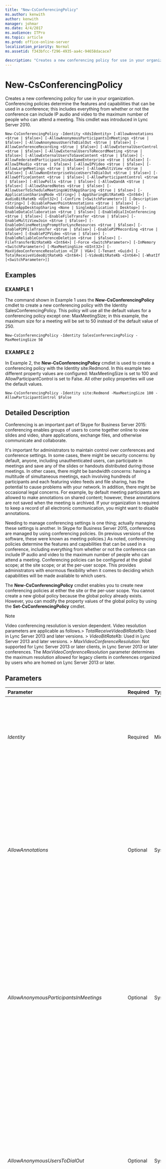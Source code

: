 ```yaml
---
title: "New-CsConferencingPolicy"
ms.author: kenwith
author: kenwith
manager: johmar
ms.date: 4/4/2017
ms.audience: ITPro
ms.topic: article
ms.prod: office-online-server
localization_priority: Normal
ms.assetid: f343bfcc-f296-4935-aa4c-94658dacace7

description: "Creates a new conferencing policy for use in your organization. Conferencing policies determine the features and capabilities that can be used in a conference; this includes everything from whether or not the conference can include IP audio and video to the maximum number of people who can attend a meeting. This cmdlet was introduced in Lync Server 2010."
---
```


# New-CsConferencingPolicy
 
Creates a new conferencing policy for use in your organization. Conferencing policies determine the features and capabilities that can be used in a conference; this includes everything from whether or not the conference can include IP audio and video to the maximum number of people who can attend a meeting. This cmdlet was introduced in Lync Server 2010.
  
```
New-CsConferencingPolicy -Identity <XdsIdentity> [-AllowAnnotations <$true | $false>] [-AllowAnonymousParticipantsInMeetings <$true | $false>] [-AllowAnonymousUsersToDialOut <$true | $false>] [-AllowConferenceRecording <$true | $false>] [-AllowExternalUserControl <$true | $false>] [-AllowExternalUsersToRecordMeeting <$true | $false>] [-AllowExternalUsersToSaveContent <$true | $false>] [-AllowFederatedParticipantJoinAsSameEnterprise <$true | $false>] [-AllowIPAudio <$true | $false>] [-AllowIPVideo <$true | $false>] [-AllowLargeMeetings <$true | $false>] [-AllowMultiView <$true | $false>] [-AllowNonEnterpriseVoiceUsersToDialOut <$true | $false>] [-AllowOfficeContent <$true | $false>] [-AllowParticipantControl <$true | $false>] [-AllowPolls <$true | $false>] [-AllowQandA <$true | $false>] [-AllowSharedNotes <$true | $false>] [-AllowUserToScheduleMeetingsWithAppSharing <$true | $false>] [-ApplicationSharingMode <String>] [-AppSharingBitRateKb <Int64>] [-AudioBitRateKb <UInt32>] [-Confirm [<SwitchParameter>]] [-Description <String>] [-DisablePowerPointAnnotations <$true | $false>] [-EnableAppDesktopSharing <None | SingleApplication | Desktop>] [-EnableDataCollaboration <$true | $false>] [-EnableDialInConferencing <$true | $false>] [-EnableFileTransfer <$true | $false>] [-EnableMultiViewJoin <$true | $false>] [-EnableOnlineMeetingPromptForLyncResources <$true | $false>] [-EnableP2PFileTransfer <$true | $false>] [-EnableP2PRecording <$true | $false>] [-EnableP2PVideo <$true | $false>] [-EnableReliableConferenceDeletion <$true | $false>] [-FileTransferBitRateKb <Int64>] [-Force <SwitchParameter>] [-InMemory <SwitchParameter>] [-MaxMeetingSize <UInt32>] [-MaxVideoConferenceResolution <CIF | VGA>] [-Tenant <Guid>] [-TotalReceiveVideoBitRateKb <Int64>] [-VideoBitRateKb <Int64>] [-WhatIf [<SwitchParameter>]]

```

## Examples

### EXAMPLE 1

The command shown in Example 1 uses the **New-CsConferencingPolicy** cmdlet to create a new conferencing policy with the Identity SalesConferencingPolicy. This policy will use all the default values for a conferencing policy except one: MaxMeetingSize; in this example, the maximum size for a meeting will be set to 50 instead of the default value of 250.
  
```
New-CsConferencingPolicy -Identity SalesConferencingPolicy -MaxMeetingSize 50
```

### EXAMPLE 2

In Example 2, the **New-CsConferencingPolicy** cmdlet is used to create a conferencing policy with the Identity site:Redmond. In this example two different property values are configured: MaxMeetingSize is set to 100 and AllowParticipantControl is set to False. All other policy properties will use the default values.
  
```
New-CsConferencingPolicy -Identity site:Redmond -MaxMeetingSize 100 -AllowParticipantControl $False
```

## Detailed Description

Conferencing is an important part of Skype for Business Server 2015: conferencing enables groups of users to come together online to view slides and video, share applications, exchange files, and otherwise communicate and collaborate. 
  
It's important for administrators to maintain control over conferences and conference settings. In some cases, there might be security concerns: by default, anyone, including unauthenticated users, can participate in meetings and save any of the slides or handouts distributed during those meetings. In other cases, there might be bandwidth concerns: having a multitude of simultaneous meetings, each involving hundreds of participants and each featuring video feeds and file sharing, has the potential to cause problems with your network. In addition, there might be occasional legal concerns. For example, by default meeting participants are allowed to make annotations on shared content; however, these annotations are not saved when the meeting is archived. If your organization is required to keep a record of all electronic communication, you might want to disable annotations.
  
Needing to manage conferencing settings is one thing; actually managing these settings is another. In Skype for Business Server 2015, conferences are managed by using conferencing policies. (In previous versions of the software, these were known as meeting policies.) As noted, conferencing policies determine the features and capabilities that can be used in a conference, including everything from whether or not the conference can include IP audio and video to the maximum number of people who can attend a meeting. Conferencing policies can be configured at the global scope; at the site scope; or at the per-user scope. This provides administrators with enormous flexibility when it comes to deciding which capabilities will be made available to which users. 
  
The **New-CsConferencingPolicy** cmdlet enables you to create new conferencing policies at either the site or the per-user scope. You cannot create a new global policy because the global policy already exists. However, you can modify the property values of the global policy by using the **Set-CsConferencingPolicy** cmdlet.
  
> [!NOTE]
>  Video conferencing resolution is version dependent. Video resolution parameters are applicable as follows.>  _TotalReceiveVideoBitRateKb_: Used in Lync Server 2013 and later versions. >  _VideoBitRateKb_: Used in Lync Server 2013 and later versions. >  _MaxVideoConferenceResolution_: Not supported for Lync Server 2013 or later clients, in Lync Server 2013 or later conferences. The  _MaxVideoConferenceResolution_ parameter determines the maximum resolution allowed for legacy clients in conferences organized by users who are homed on Lync Server 2013 or later.
  
## Parameters

|**Parameter**|**Required**|**Type**|**Description**|
|:-----|:-----|:-----|:-----|
| _Identity_ <br/> |Required  <br/> |Microsoft.Rtc.Management.Xds.XdsIdentity  <br/> |Unique identifier for the conferencing policy to be created. Conferencing policies can be created at the site or per-user scopes. To create a site policy, use syntax similar to this:  `-Identity site:Redmond`. To create a per-user policy, use syntax similar to this:  `-Identity SalesConferencingPolicy`.  <br/> |
| _AllowAnnotations_ <br/> |Optional  <br/> |System.Boolean  <br/> |Indicates whether or not participants are allowed to make on-screen annotations on any content shared during the meeting; in addition, this setting determines whether or not whiteboarding is allowed in the conference. The default value is True.  <br/> Note that annotations are not archived along with other meeting content.  <br/> This setting applies to the user who organizes the conference: if set to False, no conference created by a user affected by this policy will include annotations. However, the user can participate in other conferences where annotations are allowed.  <br/> |
| _AllowAnonymousParticipantsInMeetings_ <br/> |Optional  <br/> |System.Boolean  <br/> |Indicates whether anonymous users are allowed to participate in the meeting. If set to False then only authenticated users (that is, users logged on to your Active Directory Domain Services or the Active Directory of a federated partner) are allowed to attend the meeting. The default value is True.  <br/> This setting applies to the user who organizes the conference: if set to False, no conference created by a user affected by this policy will allow anonymous participants. However, the user can take part in other conferences where anonymous participants are allowed.  <br/> |
| _AllowAnonymousUsersToDialOut_ <br/> |Optional  <br/> |System.Boolean  <br/> |Indicates whether or not anonymous users (unauthenticated users) are allowed to join a conference using dial-out phoning. With dial-out phoning, the conferencing server telephones the user; when the user answers the phone, he or she will be joined to the conference.  <br/> Note that dial-in conferencing is allowed even if this setting is False.  <br/> This setting applies to the user who organizes the conference: if set to False, no conference created by a user affected by this policy will allow anonymous participants to join the conference via dial-out phoning. However, the user can take part in other conferences where anonymous users can join via dial out.  <br/> The default value is False.  <br/> |
| _AllowConferenceRecording_ <br/> |Optional  <br/> |System.Boolean  <br/> |Indicates whether users are allowed to record the meeting. The default value is False.  <br/> This setting applies to all users taking part in the conference.  <br/> |
| _AllowExternalUserControl_ <br/> |Optional  <br/> |System.Boolean  <br/> |Indicates whether external users (either anonymous users or federated users) are allowed to take control of shared applications or desktops. The default value is False.  <br/> This setting is enforced at the per-user level, and for both conferences and peer-to-peer communication sessions. That means that some users in a session might be allowed to give up control of a shared application or desktop to an external user while other users might not be allowed to give up control.  <br/> |
| _AllowExternalUsersToRecordMeeting_ <br/> |Optional  <br/> |System.Boolean  <br/> |Indicates whether external users (either anonymous users or federated users) are allowed to record the meeting. The default value is False.  <br/> This setting applies to the user who organizes the conference: if set to False, no conference created by a user affected by this policy will allow external users to record conferences. However, the user can take part in other conferences where external users are allowed to record meetings.  <br/> Note that this setting takes effect only if the AllowConferenceRecording property is set to True.  <br/> |
| _AllowExternalUsersToSaveContent_ <br/> |Optional  <br/> |System.Boolean  <br/> |Indicates whether external users (that is, users not currently logged-on to your network) are allowed to save handouts, slides, and other meeting content. The default value is True.  <br/> This setting applies to the user who organizes the conference: if set to False, no conference created by a user affected by this policy will allow external users to save content. However, the user can take part in other conferences where external users are allowed to save content.  <br/> |
| _AllowFederatedParticipantJoinAsSameEnterprise_ <br/> |Optional  <br/> |System.Boolean  <br/> |When set to True ($True), allows federated meeting participants to join the meeting as though they were internal users rather than external users.  <br/> |
| _AllowIPAudio_ <br/> |Optional  <br/> |System.Boolean  <br/> |Indicates whether or not computer audio is allowed in the meeting. The default value is True.  <br/> This setting applies to the user who organizes the conference: if set to False, no conference created by a user affected by this policy will allow IP audio. However, the user can take part in other conferences where IP audio is allowed.  <br/> |
| _AllowIPVideo_ <br/> |Optional  <br/> |System.Boolean  <br/> |Indicates whether or not computer video is allowed in the meeting. The default value is True.  <br/> This setting applies to the user who organizes the conference: if set to False, no conference created by a user affected by this policy will allow IP video. However, the user can take part in other conferences where IP video is allowed.  <br/> |
| _AllowLargeMeetings_ <br/> |Optional  <br/> |System.Boolean  <br/> |When set to True, all online meetings are treated as "large meeting." With a large meeting, restrictions are placed on the number of notifications that are sent to participants as well as the size of the meeting roster that is transmitted by default.  <br/> The default value is False ($False).  <br/> |
| _AllowMultiView_ <br/> |Optional  <br/> |System.Boolean  <br/> |When set to True (the default value) enables users to schedule conferences that allow multiview; that is, clients can receive multiple video streams during a given conference. This setting applies to the user who organizes the conference: if set to False, no conference created by a user affected by this policy can include multiview. However, the user can participate in other conferences where multiview is allowed.  <br/> |
| _AllowNonEnterpriseVoiceUsersToDialOut_ <br/> |Optional  <br/> |System.Boolean  <br/> |Indicates whether or users who have not been enabled for Enterprise Voice are allowed to join a conference using dial-out phoning. With dial-out phoning the conferencing server will telephone the user; when the user answers the phone, he or she will be joined to the conference.  <br/> Note that dial-in conferencing is allowed even when this setting is False.  <br/> This setting applies to the user who organizes the conference: if set to False, no conference created by a user affected by this policy will allow users who have not been enabled for Enterprise Voice to join the conference via dial-out phoning. However, the user can take part in other conferences where users who have not been enabled for Enterprise Voice can join via dial out.  <br/> The default value is False ($False).  <br/> |
| _AllowOfficeContent_ <br/> |Optional  <br/> |System.Boolean  <br/> |When set to False, prevents users from using Office content in their conferences.  <br/> |
| _AllowParticipantControl_ <br/> |Optional  <br/> |System.Boolean  <br/> |Indicates whether or not meeting participants are allowed to take control of applications or desktops shared during the meeting. The default value is True.  <br/> This setting applies to the user who organizes the conference: if set to False, no conference created by a user affected by this policy will allow participant control. However, the user can take part in other conferences where participant control is allowed.  <br/> |
| _AllowPolls_ <br/> |Optional  <br/> |System.Boolean  <br/> |Indicates whether or not users are allowed to conduct online polls during a meeting. The default value is True.  <br/> This setting applies to the user who organizes the conference: if set to False, no conference created by a user affected by this policy will allow polls. However, the user can take part in other conferences where polls are allowed.  <br/> |
| _AllowQandA_ <br/> |Optional  <br/> |System.Boolean  <br/> |When set to True (the default value) the user will be able to include the Questions and Answers Manager in any online conference that he or she organizes. When set to False, the user will be prohibited from including Questions and Answers Manager in any of his or her conferences.  <br/> This setting applies to the user who organizes the conference: if set to False, no conference created by a user affected by this policy will allow the use of the Questions and Answers Manager. However, the user can make use of the Questions and Answers Manager in other conferences where polls are allowed.  <br/> |
| _AllowSharedNotes_ <br/> |Optional  <br/> |System.Boolean  <br/> |When set to True (the default value) any open OneNote notebooks linked to the conference will automatically be updated with information such as conference participants and details about content shared during the conference.  <br/> |
| _AllowUserToScheduleMeetingsWithAppSharing_ <br/> |Optional  <br/> |System.Boolean  <br/> |Indicates whether or not users are allowed to organize meetings that include application sharing. The default value is True.  <br/> This setting applies to the user who organizes the conference: if set to False, no conference created by a user affected by this policy will allow application sharing. However, the user can take part in other conferences where application sharing is allowed.  <br/> |
| _ApplicationSharingMode_ <br/> |Optional  <br/> |System.String  <br/> |PARAMVALUE: String  <br/> |
| _AppSharingBitRateKb_ <br/> |Optional  <br/> |System.Int64  <br/> |Bit rate (in kilobits) used for application sharing. The default value is 50000.  <br/> |
| _AudioBitRateKb_ <br/> |Optional  <br/> |System.UInt32  <br/> |Bit rate (in kilobits) used for audio transmissions. The audio bit rate can be any whole number between 20 and 200, inclusive; the default value is 200.  <br/> This setting is enforced at the per-user level, and for both conferences and peer-to-peer communication sessions.  <br/> |
| _Confirm_ <br/> |Optional  <br/> |System.Management.Automation.SwitchParameter  <br/> |Prompts you for confirmation before executing the command.  <br/> |
| _Description_ <br/> |Optional  <br/> |System.String  <br/> |Enables administrators to provider explanatory text about the conferencing policy. For example, the Description might indicate the users the policy should be assigned to.  <br/> |
| _DisablePowerPointAnnotations_ <br/> |Optional  <br/> |System.Boolean  <br/> |When set to True ($True) users will not be able to add annotations to PowerPoint slides used in a conference. However (depending on the value of the AllowAnnotations property), users will still have access to other whiteboarding features. The default value is False, meaning that PowerPoint annotations are allowed.  <br/> |
| _EnableAppDesktopSharing_ <br/> |Optional  <br/> |Microsoft.Rtc.Management.WritableConfig.Policy.Meeting.EnableAppDesktopSharing  <br/> |Indicates whether participants are allowed to share applications (or their desktop) during the course of a meeting. Allowed values are:  <br/> Desktop. Users are allowed to share their entire desktop.  <br/> SingleApplication. Users are allowed to share a single application.  <br/> None. Users are not allowed to share applications or their desktop.  <br/> This setting is enforced at the per-user level. That means that some users in a conference might be allowed to share their desktop or applications while other users in the same conference might not be allowed to do so.  <br/> The default value is Desktop.  <br/> |
| _EnableDataCollaboration_ <br/> |Optional  <br/> |System.Boolean  <br/> |Indicates whether users can organize meetings that include data collaboration activities such as whiteboarding and annotations.  <br/> This setting applies to the user who organizes the conference: if set to False, no conference created by a user affected by this policy will allow data collaboration. However, the user can take part in other conferences where data collaboration is allowed.  <br/> |
| _EnableDialInConferencing_ <br/> |Optional  <br/> |System.Boolean  <br/> |Indicates whether users are able to join the meeting by dialing in with a public switched telephone network (PSTN) telephone. The default value is True.  <br/> This setting applies to the user who organizes the conference: if set to False, no conference created by a user affected by this policy will allow dial-in conferencing. However, the user can take part in other conferences where dial-in conferencing is allowed.  <br/> |
| _EnableFileTransfer_ <br/> |Optional  <br/> |System.Boolean  <br/> |Indicates whether file transfers to all the meeting participants are allowed during the meeting. The default value is True.  <br/> This setting applies to the user who organizes the conference: if set to False, no conference created by a user affected by this policy will allow file transfers. However, the user can take part in other conferences where file transfers are allowed.  <br/> |
| _EnableMultiViewJoin_ <br/> |Optional  <br/> |System.Boolean  <br/> |When set to True (the default value) clients will attempt to join a conference using multiview (which allows the client to receive multiple video streams during the conference). This parameter will be ignored if multiview is not allowed in the conference being joined. This setting is enforced at the per-user level, and for both conferences and peer-to-peer communication sessions. That means that some users in a session might be allowed to have multiple video streams while other users in the same conference might not.  <br/> |
| _EnableOnlineMeetingPromptForLyncResources_ <br/> |Optional  <br/> |System.Boolean  <br/> |When set to True, users will be prompted any time they schedule a meeting in Outlook that includes invitees (such as a meeting room) that would benefit from having the meeting held online. The default value is False.  <br/> |
| _EnableP2PFileTransfer_ <br/> |Optional  <br/> |System.Boolean  <br/> |Indicates whether peer-to-peer file transfers (that is, file transfers that do not involve all participants) are allowed during the meeting. The default value is True.  <br/> This setting is enforced at the per-user level. That means that one user in a peer-to-peer communication session might be allowed to transfer files while the other user is not.  <br/> |
| _EnableP2PRecording_ <br/> |Optional  <br/> |System.Boolean  <br/> |If True, users will be able to record peer-to-peer conferencing sessions. The default value is False.  <br/> This setting is enforced at the per-user level. That means that one user in a peer-to-peer communication session might be allowed to record the session while the other user is not.  <br/> |
| _EnableP2PVideo_ <br/> |Optional  <br/> |System.Boolean  <br/> |If True, users will be able to take part in peer-to-peer video conferencing sessions. The default value is False.  <br/> This setting is enforced at the per-user level. That means that one user in a peer-to-peer communication session might be allowed to use video the session while the other user is not.  <br/> |
| _EnableReliableConferenceDeletion_ <br/> |Optional  <br/> |System.Boolean  <br/> |PARAMVALUE: $true | $false  <br/> |
| _FileTransferBitRateKb_ <br/> |Optional  <br/> |System.Int64  <br/> |Bit rate (in kilobits) used for file transfers. The default value is 50000.  <br/> |
| _Force_ <br/> |Optional  <br/> |System.Management.Automation.SwitchParameter  <br/> |Suppresses the display of any non-fatal error message that might occur when running the command.  <br/> |
| _InMemory_ <br/> |Optional  <br/> |System.Management.Automation.SwitchParameter  <br/> |Creates an object reference without actually committing the object as a permanent change. If you assign the output of this cmdlet called with this parameter to a variable, you can make changes to the properties of the object reference and then commit those changes by calling this cmdlet's matching **Set-\<cmdlet\>**. <br/> |
| _MaxMeetingSize_ <br/> |Optional  <br/> |System.UInt32  <br/> |Indicates the maximum number of people who are allowed to attend a meeting. After the maximum number of participants has been reached, anyone else who tries to join the meeting will be turned away with the notice that the meeting is full.  <br/> Meeting sizes should be limited to a value between 2 and 250. You can't set it to less than 2 which means that everyone is at least allowed to initiate a peer-to-peer session but you should never set it higher than 250.  <br/> |
| _MaxVideoConferenceResolution_ <br/> |Optional  <br/> |Microsoft.Rtc.Management.WritableConfig.Policy.Meeting.MaxVideoConferenceResolution  <br/> | This parameter specifies the maximum resolution allowed for legacy clients in conferences organized by users who are homed on Lync Server 2013 or later. <br/>  Allowed values are: <br/> **CIF**: Common Intermediate Format (CIF) has a resolution of 352 pixels by 288 pixels. <br/> **VGA**: VGA has a resolution of 640 pixels by 480 pixels. <br/>  The default value is VGA. <br/> > [!NOTE]>  Conference video resolution parameters and support are version dependent. See the note in Detailed description.          |
| _Tenant_ <br/> |Optional  <br/> |System.Guid  <br/> |Globally unique identifier (GUID) of the Skype for Business Online tenant account for whom the new conferencing policy is being created. For example:  <br/>  `-Tenant "38aad667-af54-4397-aaa7-e94c79ec2308"` <br/> You can return the tenant ID for each of your Skype for Business Online tenants by running this command:  <br/>  `Get-CsTenant | Select-Object DisplayName, TenantID` <br/> |
| _TotalReceiveVideoBitRateKb_ <br/> |Optional  <br/> |System.Int64  <br/> |Indicates the maximum allowed bitrate (in kilobytes per second) for all the video used in a conference; that is, the combined total for all the video streams. The default value is 50000 kilobytes per second.  <br/> > [!NOTE]> Conference video resolution parameters and support are version dependent. See the note in Detailed description.           |
| _VideoBitRateKb_ <br/> |Optional  <br/> |System.Int64  <br/> |Bit rate (in kilobits) used for video transmissions. The default value is 50000.  <br/> This setting is enforced at the per-user level, and for both conferences and peer-to-peer communication sessions.  <br/> > [!NOTE]> Conference video resolution parameters and support are version dependent. See the note in Detailed description.           |
| _WhatIf_ <br/> |Optional  <br/> |System.Management.Automation.SwitchParameter  <br/> |Describes what would happen if you executed the command without actually executing the command.  <br/> |
| _BypassDualWrite_ <br/> |Optional  <br/> |System.Boolean  <br/> |PARAMVALUE: $true | $false  <br/> |
   
## Input Types

None. The **New-CsConferencingPolicy** cmdlet does not accept pipelined input.
  
## Return Types

The **New-CsConferencingPolicy** cmdlet creates a new instance of the Microsoft.Rtc.Management.WritableConfig.Policy.Meeting.MeetingPolicy object.
  
## See also

#### 

[Get-CsConferencingPolicy](get-csconferencingpolicy.md)
  
[Grant-CsConferencingPolicy](grant-csconferencingpolicy.md)
  
[Remove-CsConferencingPolicy](remove-csconferencingpolicy.md)
  
[Set-CsConferencingPolicy](set-csconferencingpolicy.md)

